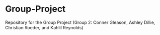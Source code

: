 # Group-Project
Repository for the Group Project (Group 2: Conner Gleason, Ashley Dillie, Christian Roeder, and Kahlil Reynolds)
